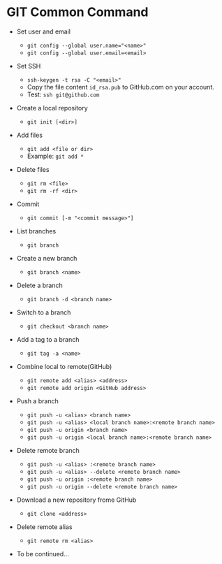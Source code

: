 # GIT Common Command

+ Set user and email
  + `git config --global user.name="<name>"`
  + `git config --global user.email=<email>`

+ Set SSH
  + `ssh-keygen -t rsa -C "<email>"`
  + Copy the file content `id_rsa.pub` to GitHub.com on your account.
  + Test: `ssh git@github.com`

+ Create a local repository
  + `git init [<dir>]`

+ Add files
  + `git add <file or dir>`
  + Example: `git add *`

+ Delete files
  + `git rm <file>`
  + `git rm -rf <dir>`

+ Commit
  + `git commit [-m "<commit message>"]`

+ List branches
  + `git branch`

+ Create a new branch
  + `git branch <name>`

+ Delete a branch
  + `git branch -d <branch name>`

+ Switch to a branch
  + `git checkout <branch name>`

+ Add a tag to a branch
  + `git tag -a <name>`

+ Combine local to remote(GitHub)
  + `git remote add <alias> <address>`
  + `git remote add origin <GitHub address>`

+ Push a branch
  + `git push -u <alias> <branch name>`
  + `git push -u <alias> <local branch name>:<remote branch name>`
  + `git push -u origin <branch name>`
  + `git push -u origin <local branch name>:<remote branch name>`

+ Delete remote branch
  + `git push -u <alias> :<remote branch name>`
  + `git push -u <alias> --delete <remote branch name>`
  + `git push -u origin :<remote branch name>`
  + `git push -u origin --delete <remote branch name>`

+ Download a new repository frome GitHub
  + `git clone <address>`

+ Delete remote alias
  + `git remote rm <alias>`

+ To be continued...